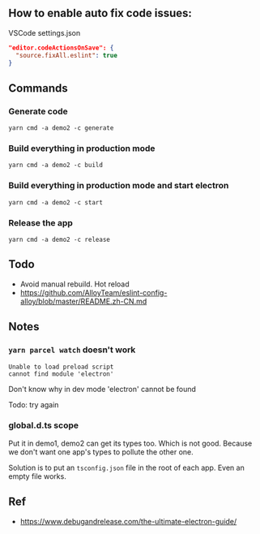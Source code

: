 ## How to enable auto fix code issues:

VSCode settings.json

```json
"editor.codeActionsOnSave": {
  "source.fixAll.eslint": true
}
```


## Commands

### Generate code

```
yarn cmd -a demo2 -c generate
```

### Build everything in production mode

```
yarn cmd -a demo2 -c build
```

### Build everything in production mode and start electron

```
yarn cmd -a demo2 -c start
```

### Release the app

```
yarn cmd -a demo2 -c release
```


## Todo

- Avoid manual rebuild. Hot reload
- https://github.com/AlloyTeam/eslint-config-alloy/blob/master/README.zh-CN.md


## Notes

### `yarn parcel watch` doesn't work

```
Unable to load preload script
cannot find module 'electron'
```

Don't know why in dev mode 'electron' cannot be found

Todo: try again

### global.d.ts scope

Put it in demo1, demo2 can get its types too. Which is not good. Because we don't want one app's types to pollute the other one.

Solution is to put an `tsconfig.json` file in the root of each app. Even an empty file works.


## Ref

- https://www.debugandrelease.com/the-ultimate-electron-guide/
